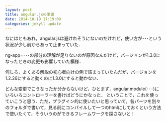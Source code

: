 ```yaml
---
layout: post
title: angular.jsの準備
date: 2014-10-19 17:19:09
categories: jekyll update
---
```

なにはともあれ，angular.jsは避けれそうにないのだけれど，使い方が･･･という状況が少し前からあって止まっていた．

ng-app=･･･の部分の理解が足りないのが原因なんだけど，バージョンが1.3.0になったときの変更も影響していた模様．

何しろ，よくある解説の初心者向けの例で詰まっていたんだが，バージョンを1.2.26にすると動くのに1.3.0にすると動かない．

どんな変更でこうなったか分からないけど，ひとまず，angular.module(･･･)にいろいろコントローラーを書けばどうにかなった．
ということで，これを使っていこうと思う．ただ，プラグイン的に使いたいと思っていて，各パーツを別々のフォルダで書いて，見る前にコンパイルして一つのhtmlにしておくという方法で使いたくて，そういうのができるフレームワークを探さないと！
